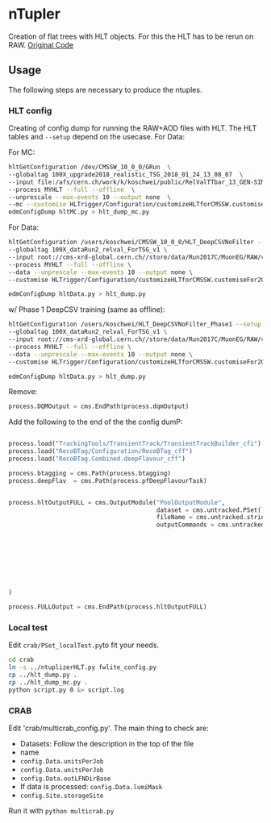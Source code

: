 # nTupler
Creation of flat trees with HLT objects. For this the HLT has to be rerun on RAW. [Original Code](https://github.com/silviodonato/usercode/tree/NtuplerFromHLT2017_V8)

## Usage
The following steps are necessary to produce the ntuples.
### HLT config
Creating of config dump for running the RAW+AOD files with HLT. The HLT tables and `--setup` depend on the usecase.
For Data:

For MC:
```bash
hltGetConfiguration /dev/CMSSW_10_0_0/GRun  \ 
--globaltag 100X_upgrade2018_realistic_TSG_2018_01_24_13_08_07  \
--input file:/afs/cern.ch/work/k/koschwei/public/RelValTTbar_13_GEN-SIM-DIGI-RAW-HLTDEBUG_LumiStarting1_EE64BF2D-7600-E811-90B8-0CC47A4D767E.root  \
--process MYHLT --full --offline  \ 
--unprescale --max-events 10 --output none  \
--mc --customise HLTrigger/Configuration/customizeHLTforCMSSW.customiseFor2017DtUnpacking > hltMC.py
edmConfigDump hltMC.py > hlt_dump_mc.py
```

For Data:
```bash
hltGetConfiguration /users/koschwei/CMSSW_10_0_0/HLT_DeepCSVNoFilter --setup /dev/CMSSW_10_0_0/GRun  \
--globaltag 100X_dataRun2_relval_ForTSG_v1 \
--input root://cms-xrd-global.cern.ch//store/data/Run2017C/MuonEG/RAW/v1/000/299/368/00000/00E9C4F1-E76B-E711-8952-02163E01A27B.root \
--process MYHLT --full --offline \
--data --unprescale --max-events 10 --output none \
--customise HLTrigger/Configuration/customizeHLTforCMSSW.customiseFor2017DtUnpacking > hltData.py

edmConfigDump hltData.py > hlt_dump.py
```

w/ Phase 1 DeepCSV training (same as offline):
```bash
hltGetConfiguration /users/koschwei/HLT_DeepCSVNoFilter_Phase1 --setup /dev/CMSSW_10_0_0/GRun  \
--globaltag 100X_dataRun2_relval_ForTSG_v1 \
--input root://cms-xrd-global.cern.ch//store/data/Run2017C/MuonEG/RAW/v1/000/299/368/00000/00E9C4F1-E76B-E711-8952-02163E01A27B.root \
--process MYHLT --full --offline \
--data --unprescale --max-events 10 --output none \
--customise HLTrigger/Configuration/customizeHLTforCMSSW.customiseFor2017DtUnpacking > hltData.py

edmConfigDump hltData.py > hlt_dump.py
```


Remove:
```python
process.DQMOutput = cms.EndPath(process.dqmOutput)
```
Add the following to the end of the the config dumP:
```python

process.load("TrackingTools/TransientTrack/TransientTrackBuilder_cfi")
process.load("RecoBTag/Configuration/RecoBTag_cff")
process.load("RecoBTag.Combined.deepFlavour_cff")

process.btagging = cms.Path(process.btagging)
process.deepFlav  = cms.Path(process.pfDeepFlavourTask)


process.hltOutputFULL = cms.OutputModule("PoolOutputModule",
                                         dataset = cms.untracked.PSet(),
                                         fileName = cms.untracked.string('./cmsswPreProcessing.root'),
                                         outputCommands = cms.untracked.vstring('drop *',
                                                                                'keep reco*_*_*_*',
                                                                                "drop *Tau*_*_*_*",
                                                                                "drop *Muon*_*_*_*",
                                                                                "drop *Electron*_*_*_*",
                                                                                "drop *MET*_*_*_*",
                                                                                "drop *Photons*_*_*_*",
                                                                                "drop *Cluster*_*_*_*",
                                                                                "drop *Ecal*_*_*_*")
)

process.FULLOutput = cms.EndPath(process.hltOutputFULL)
```


### Local test
Edit `crab/PSet_localTest.py`to fit your needs.
```bash
cd crab
ln -s ../ntuplizerHLT.py fwlite_config.py
cp ../hlt_dump.py .
cp ../hlt_dump_mc.py .
python script.py 0 &> script.log
```


### CRAB
Edit 'crab/multicrab_config.py'. The main thing to check are:
* Datasets: Follow the description in the top of the file
* name
* `config.Data.unitsPerJob`
* `config.Data.unitsPerJob`
* `config.Data.outLFNDirBase`
* If data is processed: `config.Data.lumiMask`
* `config.Site.storageSite`

Run it with `python multicrab.py`

